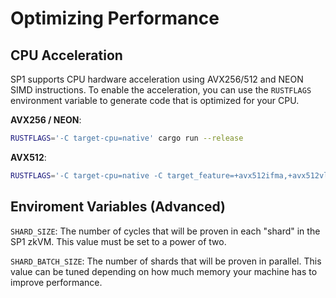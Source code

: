 # Optimizing Performance

## CPU Acceleration

SP1 supports CPU hardware acceleration using AVX256/512 and NEON SIMD instructions. To enable the acceleration, you can use the `RUSTFLAGS` environment variable to generate code that is optimized for your CPU.

**AVX256 / NEON**:
```bash
RUSTFLAGS='-C target-cpu=native' cargo run --release
```

**AVX512**:
```bash
RUSTFLAGS='-C target-cpu=native -C target_feature=+avx512ifma,+avx512vl' cargo run --release
```

## Enviroment Variables (Advanced)

`SHARD_SIZE`: The number of cycles that will be proven in each "shard" in the SP1 zkVM. This value
must be set to a power of two. 

`SHARD_BATCH_SIZE`: The number of shards that will be proven in parallel. This value can be tuned
depending on how much memory your machine has to improve performance.